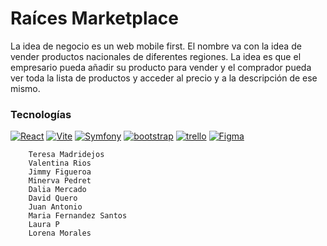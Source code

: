 # Raíces Marketplace

La idea de negocio es un web mobile first. 
El nombre va con la idea de vender productos nacionales de diferentes regiones. 
La idea es que el empresario pueda añadir su producto para vender y el comprador pueda ver toda la lista de productos y acceder 
al precio y a la descripción de ese mismo.


### Tecnologías 
<a href='https://github.com/shivamkapasia0' target="_blank"><img alt='React' src='https://img.shields.io/badge/ReactJS-100000?style=for-the-badge&logo=React&logoColor=FFFFFF&labelColor=5F6BD3&color=5F6BD3'/></a>
<a href='https://github.com/shivamkapasia0' target="_blank"><img alt='Vite' src='https://img.shields.io/badge/Vitte-100000?style=for-the-badge&logo=Vite&logoColor=white&labelColor=39B620&color=39B620'/></a>
<a href='https://github.com/shivamkapasia0' target="_blank"><img alt='Symfony' src='https://img.shields.io/badge/Symfony-100000?style=for-the-badge&logo=Symfony&logoColor=white&labelColor=black&color=black'/></a>
<a href='https://github.com/shivamkapasia0' target="_blank"><img alt='bootstrap' src='https://img.shields.io/badge/Bootstrap-100000?style=for-the-badge&logo=bootstrap&logoColor=white&labelColor=B85CDA&color=B85CDA'/></a>
<a href='https://github.com/shivamkapasia0' target="_blank"><img alt='trello' src='https://img.shields.io/badge/trello-100000?style=for-the-badge&logo=trello&logoColor=white&labelColor=726AFF&color=726AFF'/></a>
<a href='https://github.com/shivamkapasia0' target="_blank"><img alt='Figma' src='https://img.shields.io/badge/figma-100000?style=for-the-badge&logo=Figma&logoColor=white&labelColor=FF6ADA&color=000000'/></a>




        Teresa Madridejos 
        Valentina Rios 
        Jimmy Figueroa
        Minerva Pedret
        Dalia Mercado
        David Quero
        Juan Antonio
        Maria Fernandez Santos 
        Laura P
        Lorena Morales
